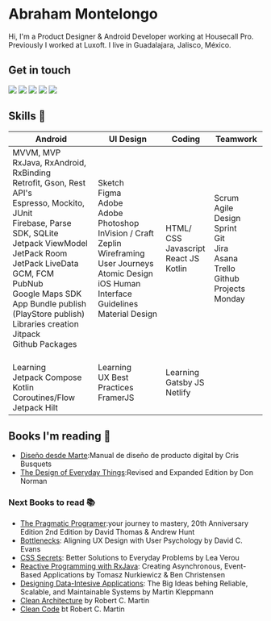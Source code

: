 # Abraham Montelongo
Hi, I'm a Product Designer & Android Developer working at Housecall Pro. Previously I worked at Luxoft. I live in Guadalajara, Jalisco, México.

## Get in touch

[<img src = "https://img.shields.io/badge/dribbble-%23E4405F.svg?&style=for-the-badge&logo=dribbble&logoColor=white">](https://www.dribbble.com/montdeska/) [<img src="https://img.shields.io/badge/twitter-%231DA1F2.svg?&style=for-the-badge&logo=twitter&logoColor=white" />](https://twitter.com/montdeska) [<img src="https://img.shields.io/badge/linkedin-%230077B5.svg?&style=for-the-badge&logo=linkedin&logoColor=white" />](https://linkedin.com/in/montdeska) [<img src = "https://img.shields.io/badge/facebook-%231877F2.svg?&style=for-the-badge&logo=facebook&logoColor=white">](https://www.facebook.com/abra.haham) [<img src ="https://img.shields.io/badge/portfolio-web-%23.svg?&style=for-the-badge&logo=&logoColor=white%22">](https://abrahammontelongo.com)

## Skills 🚀 
Android | UI Design | Coding | Teamwork
---- | ---- | ---- | ----
MVVM, MVP<br> RxJava, RxAndroid, RxBinding<br>Retrofit, Gson, Rest API's<br> Espresso, Mockito, JUnit<br> Firebase, Parse SDK, SQLite<br> Jetpack ViewModel<br> JetPack Room<br> JetPack LiveData<br>  GCM, FCM<br>  PubNub<br>  Google Maps SDK<br>  App Bundle publish (PlayStore publish)<br>  Libraries creation<br>  Jitpack<br>  Github Packages| Sketch<br>  Figma<br>  Adobe<br>  Adobe Photoshop<br>  InVision / Craft<br>  Zeplin<br>  Wireframing<br>  User Journeys<br>  Atomic Design<br>  iOS Human Interface Guidelines<br>  Material Design | HTML/ CSS<br>  Javascript<br> React JS<br>  Kotlin<br> | Scrum<br>  Agile<br>  Design Sprint<br>  Git<br>  Jira<br>  Asana<br>  Trello<br>  Github Projects<br>  Monday
<br> Learning <br>Jetpack Compose <br> Kotlin Coroutines/Flow <br> Jetpack Hilt | Learning <br> UX Best Practices <br> FramerJS <br>|Learning <br> Gatsby JS<br>  Netlify

## Books I'm reading 📖    
- [Diseño desde Marte](https://disenodesdemarte.com/):Manual de diseño de producto digital by Cris Busquets
- [The Design of Everyday Things](https://www.amazon.com/Design-Everyday-Things-Revised-Expanded-ebook/dp/B06XCCZJ4L/ref=sr_1_1?dchild=1&keywords=The+Design+of+Everyday+Things&qid=1597160307&s=digital-text&sr=1-1):Revised and Expanded Edition by Don Norman
### Next Books to read 📚
- [The Pragmatic Programer](https://www.amazon.com/Pragmatic-Programmer-journey-mastery-Anniversary-ebook-dp-B07VRS84D1/dp/B07VRS84D1/ref=mt_other?_encoding=UTF8&me=&qid=1597160270):your journey to mastery, 20th Anniversary Edition 2nd Edition by David Thomas & Andrew Hunt
- [Bottlenecks](https://www.amazon.com/Bottlenecks-Aligning-Design-User-Psychology-ebook/dp/B06W2J32CK/ref=sr_1_1?dchild=1&keywords=Bottlenecks%3A+Aligning+UX+Design+with+User+Psychology&qid=1596217572&sr=8-1): Aligning UX Design with User Psychology by David C. Evans
- [CSS Secrets](https://www.amazon.com/CSS-Secrets-Solutions-Everyday-Problems/dp/1449372635/ref=sr_1_1?dchild=1&keywords=CSS+Secrets%3A+Better+Solutions+to+Everyday+Problems&qid=1596217635&sr=8-1): Better Solutions to Everyday Problems by Lea Verou
- [Reactive Programming with RxJava](https://www.amazon.com/Reactive-Programming-RxJava-Asynchronous-Applications/dp/1491931655/ref=sr_1_fkmr0_1?dchild=1&keywords=Reactive+Programming+with+RxJava%3A+Creating+Asynchronos%C2%A1us%2C+Event-Based+Applications&qid=1596217657&sr=8-1-fkmr0): Creating Asynchronous, Event-Based Applications by Tomasz Nurkiewicz & Ben Christensen
- [Designing Data-Intesive Applications](https://www.amazon.com/Designing-Data-Intensive-Applications-Reliable-Maintainable/dp/1449373321/ref=sr_1_1?dchild=1&keywords=Designing+Data-Intesive+Applications&qid=1596217679&sr=8-1): The Big Ideas behing Reliable, Scalable, and Maintainable Systems by Martin Kleppmann
- [Clean Architecture](https://www.amazon.com/Clean-Architecture-Craftsmans-Software-Structure/dp/0134494164/ref=sr_1_1?dchild=1&keywords=Clean+Architecture&qid=1596217701&sr=8-1) by Robert C. Martin 
- [Clean Code](https://www.amazon.com/Clean-Code-Handbook-Software-Craftsmanship/dp/0132350882/ref=pd_sbs_14_1/133-5012501-0377937?_encoding=UTF8&pd_rd_i=0132350882&pd_rd_r=74848f5f-8cf8-4732-b430-34871b08c2cb&pd_rd_w=XDoK1&pd_rd_wg=dtMjJ&pf_rd_p=0b2db3d1-33eb-418a-9672-bb9bd54808e8&pf_rd_r=W1ETZM3QGV6SJ1PEJV0G&psc=1&refRID=W1ETZM3QGV6SJ1PEJV0G) bt Robert C. Martin
